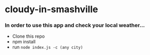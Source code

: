 # cloudy-in-smashville

### In order to use this app and check your local weather...

- Clone this repo
- npm install
- run ```node index.js -c (any city)```
